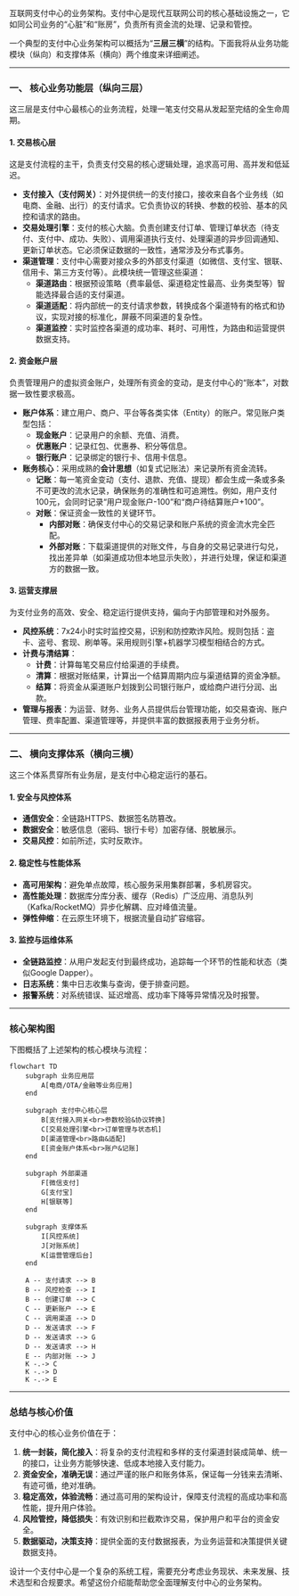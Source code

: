 互联网支付中心的业务架构。支付中心是现代互联网公司的核心基础设施之一，它如同公司业务的“心脏”和“账房”，负责所有资金流的处理、记录和管控。

一个典型的支付中心业务架构可以概括为“**三层三横**”的结构。下面我将从业务功能模块（纵向）和支撑体系（横向）两个维度来详细阐述。

---

### 一、 核心业务功能层（纵向三层）

这三层是支付中心最核心的业务流程，处理一笔支付交易从发起至完结的全生命周期。

#### 1. 交易核心层
这是支付流程的主干，负责支付交易的核心逻辑处理，追求高可用、高并发和低延迟。
*   **支付接入（支付网关）**：对外提供统一的支付接口，接收来自各个业务线（如电商、金融、出行）的支付请求。它负责协议的转换、参数的校验、基本的风控和请求的路由。
*   **交易处理引擎**：支付的核心大脑。负责创建支付订单、管理订单状态（待支付、支付中、成功、失败）、调用渠道执行支付、处理渠道的异步回调通知、更新订单状态。它必须保证数据的一致性，通常涉及分布式事务。
*   **渠道管理**：支付中心需要对接众多的外部支付渠道（如微信、支付宝、银联、信用卡、第三方支付等）。此模块统一管理这些渠道：
    *   **渠道路由**：根据预设策略（费率最低、渠道稳定性最高、业务类型等）智能选择最合适的支付渠道。
    *   **渠道适配**：将内部统一的支付请求参数，转换成各个渠道特有的格式和协议，实现对接的标准化，屏蔽不同渠道的复杂性。
    *   **渠道监控**：实时监控各渠道的成功率、耗时、可用性，为路由和运营提供数据支持。

#### 2. 资金账户层
负责管理用户的虚拟资金账户，处理所有资金的变动，是支付中心的“账本”，对数据一致性要求极高。
*   **账户体系**：建立用户、商户、平台等各类实体（Entity）的账户。常见账户类型包括：
    *   **现金账户**：记录用户的余额、充值、消费。
    *   **优惠账户**：记录红包、优惠券、积分等信息。
    *   **银行账户**：记录绑定的银行卡、信用卡信息。
*   **账务核心**：采用成熟的**会计思想**（如复式记账法）来记录所有资金流转。
    *   **记账**：每一笔资金变动（支付、退款、充值、提现）都会生成一条或多条不可更改的流水记录，确保账务的准确性和可追溯性。例如，用户支付100元，会同时记录“用户现金账户-100”和“商户待结算账户+100”。
    *   **对账**：保证资金一致性的关键环节。
        *   **内部对账**：确保支付中心的交易记录和账户系统的资金流水完全匹配。
        *   **外部对账**：下载渠道提供的对账文件，与自身的交易记录进行勾兑，找出差异单（如渠道成功但本地显示失败），并进行处理，保证和渠道方的数据一致。

#### 3. 运营支撑层
为支付业务的高效、安全、稳定运行提供支持，偏向于内部管理和对外服务。
*   **风控系统**：7x24小时实时监控交易，识别和防控欺诈风险。规则包括：盗卡、盗号、套现、刷单等。采用规则引擎+机器学习模型相结合的方式。
*   **计费与清结算**：
    *   **计费**：计算每笔交易应付给渠道的手续费。
    *   **清算**：根据对账结果，计算出一个结算周期内应与渠道结算的资金净额。
    *   **结算**：将资金从渠道账户划拨到公司银行账户，或给商户进行分润、出款。
*   **管理与报表**：为运营、财务、业务人员提供后台管理功能，如交易查询、账户管理、费率配置、渠道管理等，并提供丰富的数据报表用于业务分析。

---

### 二、 横向支撑体系（横向三横）

这三个体系贯穿所有业务层，是支付中心稳定运行的基石。

#### 1. 安全与风控体系
*   **通信安全**：全链路HTTPS、数据签名防篡改。
*   **数据安全**：敏感信息（密码、银行卡号）加密存储、脱敏展示。
*   **交易风控**：如前所述，实时反欺诈。

#### 2. 稳定性与性能体系
*   **高可用架构**：避免单点故障，核心服务采用集群部署，多机房容灾。
*   **高性能处理**：数据库分库分表、缓存（Redis）广泛应用、消息队列（Kafka/RocketMQ）异步化解耦、应对峰值流量。
*   **弹性伸缩**：在云原生环境下，根据流量自动扩容缩容。

#### 3. 监控与运维体系
*   **全链路监控**：从用户发起支付到最终成功，追踪每一个环节的性能和状态（类似Google Dapper）。
*   **日志系统**：集中日志收集与查询，便于排查问题。
*   **报警系统**：对系统错误、延迟增高、成功率下降等异常情况及时报警。

---

### 核心架构图

下图概括了上述架构的核心模块与流程：

```mermaid
flowchart TD
    subgraph 业务应用层
        A[电商/OTA/金融等业务应用]
    end

    subgraph 支付中心核心层
        B[支付接入网关<br>参数校验&协议转换]
        C[交易处理引擎<br>订单管理与状态机]
        D[渠道管理<br>路由&适配]
        E[资金账户体系<br>账户&记账]
    end

    subgraph 外部渠道
        F[微信支付]
        G[支付宝]
        H[银联等]
    end

    subgraph 支撑体系
        I[风控系统]
        J[对账系统]
        K[运营管理后台]
    end

    A -- 支付请求 --> B
    B -- 风控检查 --> I
    B -- 创建订单 --> C
    C -- 更新账户 --> E
    C -- 调用渠道 --> D
    D -- 发送请求 --> F
    D -- 发送请求 --> G
    D -- 发送请求 --> H
    E -- 内部对账 --> J
    K -.-> C
    K -.-> D
    K -.-> E
```

---

### 总结与核心价值

支付中心的核心业务价值在于：

1.  **统一封装，简化接入**：将复杂的支付流程和多样的支付渠道封装成简单、统一的接口，让业务方能够快速、低成本地接入支付能力。
2.  **资金安全，准确无误**：通过严谨的账户和账务体系，保证每一分钱来去清晰、有迹可循，绝对准确。
3.  **稳定高效，体验流畅**：通过高可用的架构设计，保障支付流程的高成功率和高性能，提升用户体验。
4.  **风险管控，降低损失**：有效识别和拦截欺诈交易，保护用户和平台的资金安全。
5.  **数据驱动，决策支持**：提供全面的支付数据报表，为业务运营和决策提供关键数据支持。

设计一个支付中心是一个复杂的系统工程，需要充分考虑业务现状、未来发展、技术选型和合规要求。希望这份介绍能帮助您全面理解支付中心的业务架构。